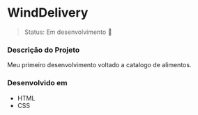 

<h1>WindDelivery</h1>

> Status: Em desenvolvimento 🔺

 ### Descrição do Projeto
Meu primeiro desenvolvimento voltado a catalogo de alimentos. 

### Desenvolvido em
+ HTML
+ CSS

